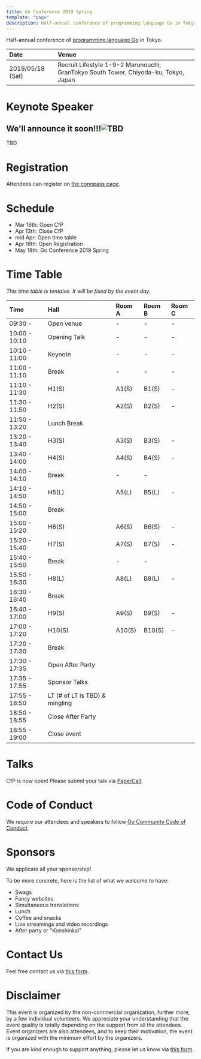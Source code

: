 ```yaml
---
title: Go Conference 2019 Spring
template: "page"
description: Half-annual conference of programming language Go in Tokyo.
---
```



Half-annual conference of [programming language Go](https://golang.org) in Tokyo.

|Date             | Venue                                                                                |
|:----------------|:-------------------------------------------------------------------------------------|
|2019/05/18 (Sat) | Recruit Lifestyle  1-9-2 Marunouchi, GranTokyo South Tower, Chiyoda-ku, Tokyo, Japan |

# Keynote Speaker

## We'll announce it soon!!!![TBD](#)


TBD

# Registration

Attendees can register on [the connpass page](https://gocon.connpass.com/event/124530/).

# Schedule

* Mar 16th: Open CfP
* Apr 13th: Close CfP
* mid Apr: Open time table
* Apr 18th: Open Registration
* May 18th: Go Conference 2019 Spring

# Time Table

*This time table is tentaive. It will be fixed by the event day.*

|Time          | Hall         | Room A            | Room B | Room C|
|:-------------|:-------------|:------------------|:-------|:------|
|09:30 -       | Open venue   | -                 | -      | -     |
|10:00 - 10:10 | Opening Talk | -                 | -      | -     |
|10:10 - 11:00 | Keynote      | -                 | -      | -     |
|11:00 - 11:10 | Break        | -                 | -      | -     |
|11:10 - 11:30 | H1(S)        | A1(S)             | B1(S)  | -     |
|11:30 - 11:50 | H2(S)        | A2(S)             | B2(S)  | -     |
|11:50 - 13:20 | Lunch Break  |                   |        |       |
|13:20 - 13:40 | H3(S)        | A3(S)             | B3(S)  | -     |
|13:40 - 14:00 | H4(S)        | A4(S)             | B4(S)  | -     |
|14:00 - 14:10 | Break        | -                 | -      |       |
|14:10 - 14:50 | H5(L)        | A5(L)             | B5(L)  | -     |
|14:50 - 15:00 | Break        |                   |        |       |
|15:00 - 15:20 | H6(S)        | A6(S)             | B6(S)  | -     |
|15:20 - 15:40 | H7(S)        | A7(S)             | B7(S)  | -     |
|15:40 - 15:50 | Break        | -                 | -      |       |
|15:50 - 16:30 | H8(L)        | A8(L)             | B8(L)  | -     |
|16:30 - 16:40 | Break        |                   |        |       |
|16:40 - 17:00 | H9(S)        | A9(S)             | B9(S)  | -     |
|17:00 - 17:20 | H10(S)       | A10(S)            | B10(S) | -     |
|17:20 - 17:30 | Break        |                   |        |       |
|17:30 - 17:35 | Open After Party ||||
|17:35 - 17:55 | Sponsor Talks ||||
|17:55 - 18:50 | LT (# of LT is TBD) & mingling ||||
|18:50 - 18:55 | Close After Party ||||
|18:55 - 19:00 | Close event ||||

# Talks

CfP is now open! Please submit your talk via [PaperCall](https://www.papercall.io/gocon-tokyo-2019).

# Code of Conduct

We require our attendees and speakers to follow [Go Community Code of Conduct](https://golang.org/conduct).

# Sponsors

We applicate all your sponsorship!

To be more concrete, here is the list of what we welcome to have:

* Swags
* Fancy websites
* Simultaneous translations
* Lunch
* Coffee and snacks
* Live streamings and video recordings
* After party or "Konshinkai"

# Contact Us

Feel free contact us via [this form](https://goo.gl/forms/h2KlFhUDoFs6rLnh2).

# Disclaimer

This event is organized by the non-commercial organization, further more, by a few individual volunteers.
We appreciate your understanding that the event quality is totally depending on the support from all the attendees.
Event organizers are also attendees, and to keep their motivation, the event is organized with the minimum effort by the organizers. 

If you are kind enough to support anything, please let us know via [this form](https://goo.gl/forms/h2KlFhUDoFs6rLnh2).
